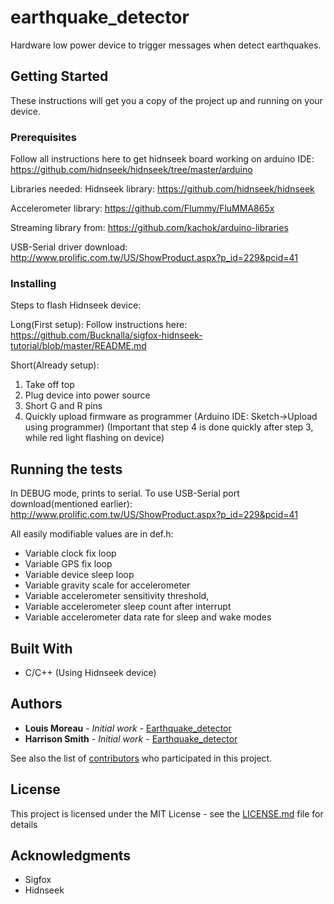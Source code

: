 # earthquake_detector

Hardware low power device to trigger messages when detect earthquakes.

## Getting Started

These instructions will get you a copy of the project up and running on your device.

### Prerequisites

Follow all instructions here to get hidnseek board working on arduino IDE:
https://github.com/hidnseek/hidnseek/tree/master/arduino

Libraries needed:
Hidnseek library: https://github.com/hidnseek/hidnseek

Accelerometer library: https://github.com/Flummy/FluMMA865x

Streaming library from: https://github.com/kachok/arduino-libraries

USB-Serial driver download: http://www.prolific.com.tw/US/ShowProduct.aspx?p_id=229&pcid=41

### Installing

Steps to flash Hidnseek device:

Long(First setup):
Follow instructions here: https://github.com/Bucknalla/sigfox-hidnseek-tutorial/blob/master/README.md

Short(Already setup):
1. Take off top
2. Plug device into power source
3. Short G and R pins
4. Quickly upload firmware as programmer (Arduino IDE: Sketch->Upload using programmer)
(Important that step 4 is done quickly after step 3, while red light flashing on device)

## Running the tests

In DEBUG mode, prints to serial.
To use USB-Serial port download(mentioned earlier): http://www.prolific.com.tw/US/ShowProduct.aspx?p_id=229&pcid=41

All easily modifiable values are in def.h:

* Variable clock fix loop
* Variable GPS fix loop
* Variable device sleep loop
* Variable gravity scale for accelerometer
* Variable accelerometer sensitivity threshold,
* Variable accelerometer sleep count after interrupt
* Variable accelerometer data rate for sleep and wake modes

## Built With

* C/C++ (Using Hidnseek device)

## Authors

* **Louis Moreau** - *Initial work* - [Earthquake_detector](https://github.com/luisomoreau)
* **Harrison Smith** - *Initial work* - [Earthquake_detector](https://github.com/dstar1)

See also the list of [contributors](https://github.com/sigfox-earthquake/contributors) who participated in this project.

## License

This project is licensed under the MIT License - see the [LICENSE.md](LICENSE.md) file for details

## Acknowledgments

* Sigfox
* Hidnseek
